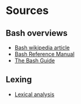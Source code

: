 # Sources
## Bash overviews
- [Bash wikipedia article](https://en.wikipedia.org/wiki/Bash_(Unix_shell))
- [Bash Reference Manual](https://www.gnu.org/software/bash/manual/bash.html)
- [The Bash Guide](https://guide.bash.academy/)
## Lexing
- [Lexical analysis](https://en.wikipedia.org/wiki/Lexical_analysis)
